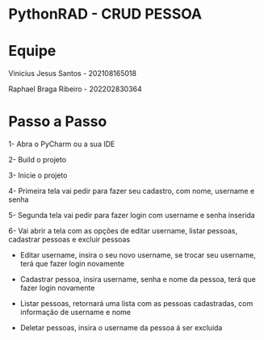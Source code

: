 # PythonRAD - CRUD PESSOA
# Equipe
Vinicius Jesus Santos - 202108165018

Raphael Braga Ribeiro - 202202830364
# Passo a Passo
1- Abra o PyCharm ou a sua IDE

2- Build o projeto

3- Inicie o projeto

4- Primeira tela vai pedir para fazer seu cadastro, com nome, username e senha

5- Segunda tela vai pedir para fazer login com username e senha inserida

6- Vai abrir a tela com as opções de editar username, listar pessoas, cadastrar pessoas e excluir pessoas

  - Editar username, insira o seu novo username, se trocar seu username, terá que fazer login novamente
    
  - Cadastrar pessoa, insira username, senha e nome da pessoa, terá que fazer login novamente
    
  - Listar pessoas, retornará uma lista com as pessoas cadastradas, com informação de username e nome
    
  - Deletar pessoas, insira o username da pessoa á ser excluida

